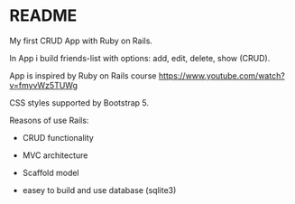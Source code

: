 # README

My first CRUD App with Ruby on Rails.

In App i build friends-list with options: add, edit, delete, show (CRUD).

App is inspired by Ruby on Rails course https://www.youtube.com/watch?v=fmyvWz5TUWg

CSS styles supported by Bootstrap 5.

Reasons of use Rails:

- CRUD functionality

- MVC architecture

- Scaffold model

- easey to build and use database (sqlite3)
